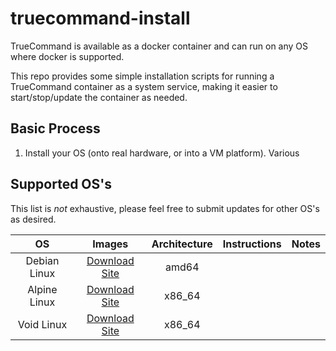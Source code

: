 # truecommand-install
TrueCommand is available as a docker container and can run on any OS where docker is supported.

This repo provides some simple installation scripts for running a TrueCommand container as a system service, making it easier to start/stop/update the container as needed.

## Basic Process

1. Install your OS (onto real hardware, or into a VM platform). Various


## Supported OS's 
This list is *not* exhaustive, please feel free to submit updates for other OS's as desired.

| OS | Images | Architecture | Instructions | Notes |
|:---:|:---:|:---:|:---:|:---:|
|Debian Linux| [Download Site](https://www.debian.org/CD/http-ftp/) | amd64 | | |
|Alpine Linux| [Download Site](https://alpinelinux.org/downloads/) | x86_64 | | |
|Void Linux| [Download Site](https://voidlinux.org/download/) | x86_64 | | |
